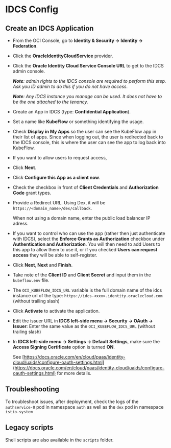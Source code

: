 # IDCS Config

## Create an IDCS Application

- From the OCI Console, go to **Identity & Security -> Identity -> Federation**.
- Click the **OracleIdentityCloudService** provider.
- Click the **Oracle Identity Cloud Service Console URL** to get to the IDCS admin console.

    ***Note**: admin rights to the IDCS console are required to perform this step.
    Ask you ID admin to do this if you do not have access.*

    ***Note**: Any IDCS instance you manage can be used. It does not have to be the one attached to the tenancy.*
- Create an App in IDCS (type: **Confidential Application**).
- Set a name like **KubeFlow** or something identifying the usage.
- Check **Display in My Apps** so the user can see the KubeFlow app in their list of apps. Since when logging out, the user is redirected back to the IDCS console, this is where the user can see the app to log back into KubeFlow.
- If you want to allow users to request access, 
- Click **Next**.
- Click **Configure this App as a client now**.
- Check the checkbox in front of **Client Credentials** and **Authorization Code** grant types.
- Provide a Redirect URL. Using Dex, it will be `https://<domain_name>/dex/callback`. 

    When not using a domain name, enter the public load balancer IP adress.

- If you want to control who can use the app (rather then just authenticate with IDCS), select the **Enforce Grants as Authorization** checkbox under **Authentication and Authorization**. You will then need to add Users to this app to allow them to use it, or if you checked **Users can request access** they will be able to self-register.

- Click **Next**, **Next** and **Finish**.
- Take note of the **Client ID** and **Client Secret** and input them in the `kubeflow.env` file.
- The `OCI_KUBEFLOW_IDCS_URL` variable is the full domain name of the idcs instance url of the type: `https://idcs-<xxx>.identity.oraclecloud.com` (without trailing slash)
- Click **Activate** to activate the application.

- Edit the issuer URL in **IDCS left-side menu -> Security -> OAuth -> Issuer**: Enter the same value as the `OCI_KUBEFLOW_IDCS_URL` (without trailing slash)

- In **IDCS left-side menu -> Settings -> Default Settings**, make sure the **Access Signing Certificate** option is turned **ON**.

  See [https://docs.oracle.com/en/cloud/paas/identity-cloud/uaids/configure-oauth-settings.html](https://docs.oracle.com/en/cloud/paas/identity-cloud/uaids/configure-oauth-settings.html) for more details.

## Troubleshooting

To troubleshoot issues, after deployment, check the logs of the `authservice-0` pod in namespace `auth` as well as the `dex` pod in namespace `istio-system`

## Legacy scripts

Shell scripts are also available in the `scripts` folder.

